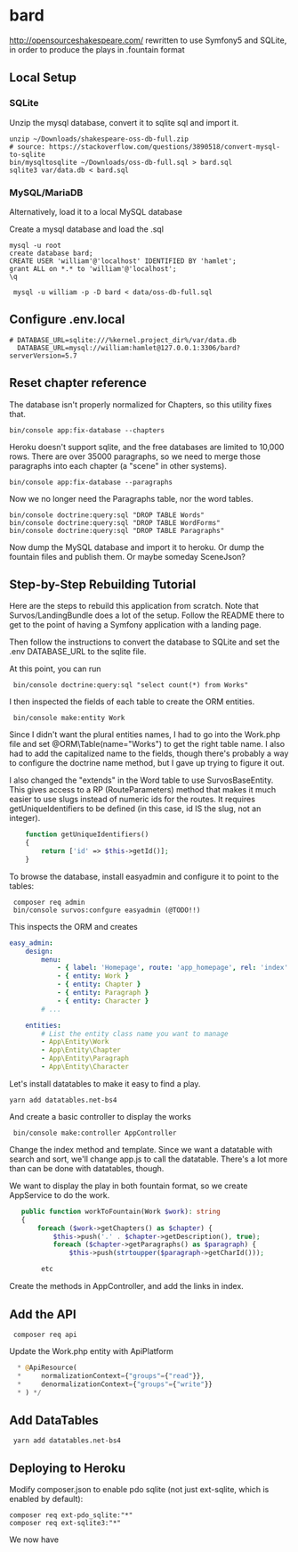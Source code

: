 # bard
http://opensourceshakespeare.com/ rewritten to use Symfony5 and SQLite, in order to produce the plays in .fountain format

## Local Setup

### SQLite

Unzip the mysql database, convert it to sqlite sql and import it.

    unzip ~/Downloads/shakespeare-oss-db-full.zip 
    # source: https://stackoverflow.com/questions/3890518/convert-mysql-to-sqlite
    bin/mysqltosqlite ~/Downloads/oss-db-full.sql > bard.sql
    sqlite3 var/data.db < bard.sql

### MySQL/MariaDB

Alternatively, load it to a local MySQL database

Create a mysql database and load the .sql

    mysql -u root
    create database bard;
    CREATE USER 'william'@'localhost' IDENTIFIED BY 'hamlet';
    grant ALL on *.* to 'william'@'localhost';
    \q
    
     mysql -u william -p -D bard < data/oss-db-full.sql
     
##  Configure .env.local

    # DATABASE_URL=sqlite:///%kernel.project_dir%/var/data.db
      DATABASE_URL=mysql://william:hamlet@127.0.0.1:3306/bard?serverVersion=5.7
       
## Reset chapter reference

The database isn't properly normalized for Chapters, so this utility fixes that.

    bin/console app:fix-database --chapters
    
Heroku doesn't support sqlite, and the free databases are limited to 10,000 rows.  There are over 35000 paragraphs, so we need to merge those paragraphs into each chapter (a "scene" in other systems).

    bin/console app:fix-database --paragraphs
    
Now we no longer need the Paragraphs table, nor the word tables.

    bin/console doctrine:query:sql "DROP TABLE Words"    
    bin/console doctrine:query:sql "DROP TABLE WordForms" 
    bin/console doctrine:query:sql "DROP TABLE Paragraphs" 
       
Now dump the MySQL database and import it to heroku.  Or dump the fountain files and publish them.  Or maybe someday SceneJson?

## Step-by-Step Rebuilding Tutorial

Here are the steps to rebuild this application from scratch.  Note that Survos/LandingBundle does a lot of the setup.  Follow the README there to get to the point of having a Symfony application with a landing page.

Then follow the instructions to convert the database to SQLite and set the .env DATABASE_URL to the sqlite file.

At this point, you can run

     bin/console doctrine:query:sql "select count(*) from Works"
     
 I then inspected the fields of each table to create the ORM entities.
 
     bin/console make:entity Work
     
 Since I didn't want the plural entities names, I had to go into the Work.php file and set @ORM\Table(name="Works") to get the right table name.  I also had to add the capitalized name to the fields, though there's probably a way to configure the doctrine name method, but I gave up trying to figure it out.
 
I also changed the "extends" in the Word table to use SurvosBaseEntity.  This gives access to a RP (RouteParameters) method that makes it much easier to use slugs instead of numeric ids for the routes.  It requires getUniqueIdentifiers to be defined (in this case, id IS the slug, not an integer).

```php
    function getUniqueIdentifiers()
    {
        return ['id' => $this->getId()];
    }
``` 
 
 To browse the database, install easyadmin and configure it to point to the tables:
 
     composer req admin
     bin/console survos:confgure easyadmin (@TODO!!)
     
 This inspects the ORM and creates 
 
 ```yaml
 easy_admin:
     design:
         menu:
             - { label: 'Homepage', route: 'app_homepage', rel: 'index' }
             - { entity: Work }
             - { entity: Chapter }
             - { entity: Paragraph }
             - { entity: Character }
         # ...
 
     entities:
         # List the entity class name you want to manage
         - App\Entity\Work
         - App\Entity\Chapter
         - App\Entity\Paragraph
         - App\Entity\Character
```
     
Let's install datatables to make it easy to find a play.    

    yarn add datatables.net-bs4
    
And create a basic controller to display the works

     bin/console make:controller AppController
     
 Change the index method and template.  Since we want a datatable with search and sort, we'll change app.js to call the datatable.  There's a lot more than can be done with datatables, though.
 
 We want to display the play in both fountain format, so we create AppService to do the work.
 
 ```php
    public function workToFountain(Work $work): string
    {
        foreach ($work->getChapters() as $chapter) {
            $this->push('.' . $chapter->getDescription(), true);
            foreach ($chapter->getParagraphs() as $paragraph) {
                $this->push(strtoupper($paragraph->getCharId()));

         etc

```
  
 Create the methods in AppController, and add the links in index.
 
 ## Add the API
 
     composer req api
     
 Update the Work.php entity with ApiPlatform

```php
  * @ApiResource(
  *     normalizationContext={"groups"={"read"}},
  *     denormalizationContext={"groups"={"write"}}
  * ) */

```
 
 ## Add DataTables
 
     yarn add datatables.net-bs4
 
 ## Deploying to Heroku
 
Modify composer.json to enable pdo sqlite (not just ext-sqlite, which is enabled by default):
 
    composer req ext-pdo_sqlite:"*"
    composer req ext-sqlite3:"*"

 
 We now have 
  